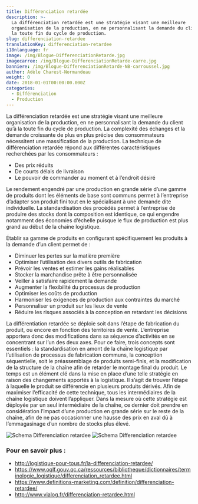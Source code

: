 ```yaml
---
title: Différenciation retardée
description: >-
  La différenciation retardée est une stratégie visant une meilleure
  organisation de la production, en ne personnalisant la demande du client qu’à
  la toute fin du cycle de production.
slug: differenciation-retardee
translationKey: differenciation-retardee
i18nlanguage: fr
image: /img/Blogue-DifferenciationRetarde.jpg
imagecarree: /img/Blogue-DifferenciationRetarde-carre.jpg
banniere: /img/Blogue-DifferenciationRetarde-NB-carroussel.jpg
author: Adèle Charest-Normandeau
weight: 0
date: 2018-01-01T00:00:00.000Z
categories:
  - Différenciation
  - Production
---
```


La différenciation retardée est une stratégie visant une meilleure organisation de la production, en ne personnalisant la demande du client qu’à la toute fin du cycle de production. La complexité des échanges et la demande croissante de plus en plus précise des consommateurs nécessitent une massification de la production. La technique de différenciation retardée répond aux différentes caractéristiques recherchées par les consommateurs :

- Des prix réduits 
- De courts délais de livraison
- Le pouvoir de commander au moment et à l’endroit désiré 

Le rendement engendré par une production en grande série d’une gamme de produits dont les éléments de base sont communs permet à l’entreprise d’adapter son produit fini tout en le spécialisant à une demande dite individuelle. La standardisation des procédés permet à l’entreprise de produire des stocks dont la composition est identique, ce qui engendre notamment des économies d’échelle puisque le flux de production est plus grand au début de la chaîne logistique. 

Établir sa gamme de produits en configurant spécifiquement les produits à la demande d’un client permet de :

- Diminuer les pertes sur la matière première
- Optimiser l’utilisation des divers outils de fabrication
- Prévoir les ventes et estimer les gains réalisables
- Stocker la marchandise prête à être personnalisée
- Veiller à satisfaire rapidement la demande
- Augmenter la flexibilité du processus de production
- Optimiser les coûts de production
- Harmoniser les exigences de production aux contraintes du marché
- Personnaliser un produit sur les lieux de vente
- Réduire les risques associés à la conception en retardant les décisions

La différentiation retardée se déploie soit dans l’étape de fabrication du produit, ou encore en fonction des territoires de vente. L’entreprise apportera donc des modifications dans sa séquence d’activités en se concentrant sur l’un des deux axes. Pour ce faire, trois concepts sont essentiels : la standardisation en amont de la chaîne logistique par l’utilisation de processus de fabrication communs, la conception séquentielle, soit le préassemblage de produits semi-finis, et la modification de la structure de la chaîne afin de retarder le montage final du produit. Le temps est un élément clé dans la mise en place d’une telle stratégie en raison des changements apportés à la logistique. Il s’agit de trouver l’étape à laquelle le produit se différencie en plusieurs produits dérivés. Afin de maximiser l’efficacité de cette technique, tous les intermédiaires de la chaîne logistique doivent l’appliquer. Dans la mesure où cette stratégie est déployée par un seul intermédiaire de la chaîne, ce dernier doit prendre en considération l’impact d’une production en grande série sur le reste de la chaîne, afin de ne pas occasionner une hausse des prix en aval dû à l’emmagasinage d’un nombre de stocks plus élevé.

![Schema Differenciation retardee](/img/differenciation-retardee1.png "Schema Differenciation retardee")
![Schema Differenciation retardee](/img/differenciation-retardee2.png "Schema Differenciation retardee")

### Pour en savoir plus :

- http://logistique-pour-tous.fr/la-differenciation-retardee/ 
- https://www.oqlf.gouv.qc.ca/ressources/bibliotheque/dictionnaires/terminologie_logistique/differenciation_retardee.html
- https://www.definitions-marketing.com/definition/differenciation-retardee/
- http://www.vialog.fr/differenciation-retardee.html

